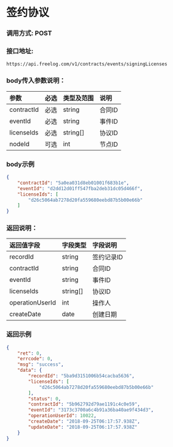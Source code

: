 # 签约协议

### 调用方式: POST

### 接口地址:

```
https://api.freelog.com/v1/contracts/events/signingLicenses
```

### body传入参数说明：
| 参数 | 必选 | 类型及范围 | 说明 |
| :--- | :--- | :--- | :--- |
|contractId|必选|string|合同ID|
|eventId|必选|string|事件ID|
|licenseIds|必选|string[]|协议ID|
|nodeId|可选|int|节点ID|

### body示例

```json
{
    "contractId": "5a0ea031d8eb01001f683b1e",
    "eventId": "d2dd12d01ff547fba2deb31dc05d466f",
    "licenseIds": [
        "d26c5064ab7278d20fa559680eebd87b5b00e66b"
    ]
}
```

### 返回说明：

| 返回值字段 | 字段类型 | 字段说明 |
| :--- | :--- | :--- |
| recordId | string | 签约记录ID |
| contractId | string | 合同ID |
| eventId | string | 事件ID |
| licenseIds | string[] | 协议ID |
| operationUserId | int | 操作人 |
| createDate | date | 创建日期

### 返回示例

```json
{
	"ret": 0,
	"errcode": 0,
	"msg": "success",
	"data": {
		"recordId": "5ba9d3151006b54cacba5636",
		"licenseIds": [
			"d26c5064ab7278d20fa559680eebd87b5b00e66b"
		],
		"status": 0,
		"contractId": "5b962792d79ae1191c4c0e59",
		"eventId": "3173c3700a6c4b91a36ba40ae9f434d3",
		"operationUserId": 10022,
		"createDate": "2018-09-25T06:17:57.938Z",
		"updateDate": "2018-09-25T06:17:57.938Z"
	}
}
```
